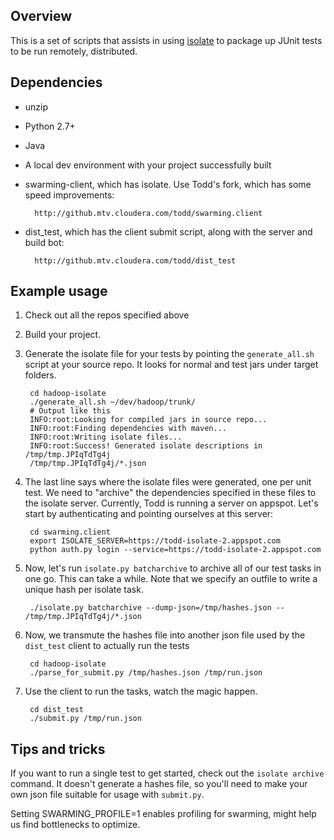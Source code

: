 Overview
--------

This is a set of scripts that assists in using [isolate](https://code.google.com/p/swarming/wiki/IsolateDesign) to package up JUnit tests to be run remotely, distributed.

Dependencies
------------

* unzip
* Python 2.7+
* Java
* A local dev environment with your project successfully built
* swarming-client, which has isolate. Use Todd's fork, which has some speed improvements:

        http://github.mtv.cloudera.com/todd/swarming.client

* dist_test, which has the client submit script, along with the server and build bot:

        http://github.mtv.cloudera.com/todd/dist_test

Example usage
-------------

1. Check out all the repos specified above
1. Build your project.
1. Generate the isolate file for your tests by pointing the `generate_all.sh` script at your source repo. It looks for normal and test jars under target folders.

        cd hadoop-isolate
        ./generate_all.sh ~/dev/hadoop/trunk/
        # Output like this
        INFO:root:Looking for compiled jars in source repo...
        INFO:root:Finding dependencies with maven...
        INFO:root:Writing isolate files...
        INFO:root:Success! Generated isolate descriptions in /tmp/tmp.JPIqTdTg4j
        /tmp/tmp.JPIqTdTg4j/*.json


1. The last line says where the isolate files were generated, one per unit test. We need to "archive" the dependencies specified in these files to the isolate server. Currently, Todd is running a server on appspot. Let's start by authenticating and pointing ourselves at this server:

        cd swarming.client
        export ISOLATE_SERVER=https://todd-isolate-2.appspot.com
        python auth.py login --service=https://todd-isolate-2.appspot.com

1. Now, let's run `isolate.py batcharchive` to archive all of our test tasks in one go. This can take a while. Note that we specify an outfile to write a unique hash per isolate task.

        ./isolate.py batcharchive --dump-json=/tmp/hashes.json -- /tmp/tmp.JPIqTdTg4j/*.json

1. Now, we transmute the hashes file into another json file used by the `dist_test` client to actually run the tests

        cd hadoop-isolate
        ./parse_for_submit.py /tmp/hashes.json /tmp/run.json

1. Use the client to run the tasks, watch the magic happen.

        cd dist_test
        ./submit.py /tmp/run.json

Tips and tricks
---------------

If you want to run a single test to get started, check out the `isolate archive` command. It doesn't generate a hashes file, so you'll need to make your own json file suitable for usage with `submit.py`.

Setting SWARMING_PROFILE=1 enables profiling for swarming, might help us find bottlenecks to optimize.

